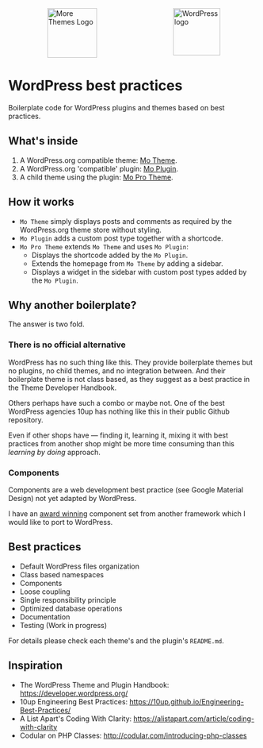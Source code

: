 <div style="width:100%;display:flex;justify-content:space-around;alig-items:center;">
<img align="right" src="https://morethemes.baby/wp-content/uploads/2018/02/morethemesbaby-logo-transparent.png" title="More Themes Logo" width="100" height="100">
<img align="right" src="https://s.w.org/style/images/about/WordPress-logotype-simplified.png" title="WordPress logo" width="95" height="95">
</div>

# WordPress best practices

Boilerplate code for WordPress plugins and themes based on best practices.

## What's inside

1. A WordPress.org compatible theme: [Mo Theme](wp-content/themes/mo-theme).
2. A WordPress.org 'compatible' plugin: [Mo Plugin](wp-content/plugins/mo-plugin).
3. A child theme using the plugin: [Mo Pro Theme](wp-content/themes/mo-pro-theme).

## How it works

* `Mo Theme` simply displays posts and comments as required by the WordPress.org theme store without styling.
* `Mo Plugin` adds a custom post type together with a shortcode.
* `Mo Pro Theme` extends `Mo Theme` and uses `Mo Plugin`:
	* Displays the shortcode added by the `Mo Plugin`.
	* Extends the homepage from `Mo Theme` by adding a sidebar.
	* Displays a widget in the sidebar with custom post types added by the `Mo Plugin`.

## Why another boilerplate?

The answer is two fold.

### There is no official alternative

WordPress has no such thing like this. They provide boilerplate themes but no plugins, no child themes, and no integration between. And their boilerplate theme is not class based, as they suggest as a best practice in the Theme Developer Handbook.

Others perhaps have such a combo or maybe not. One of the best WordPress agencies 10up has nothing like this in their public Github repository.

Even if other shops have &mdash; finding it, learning it, mixing it with best practices from another shop might be more time consuming than this *learning by doing* approach.

### Components

Components are a web development best practice (see Google Material Design) not yet adapted by WordPress.

I have an [award winning](http://brutalistwebsites.com/metamn.io_gust/) component set from another framework which I would like to port to WordPress.

## Best practices

* Default WordPress files organization
* Class based namespaces
* Components
* Loose coupling
* Single responsibility principle
* Optimized database operations
* Documentation
* Testing (Work in progress)

For details please check each theme's and the plugin's `README.md`.

## Inspiration

* The WordPress Theme and Plugin Handbook: https://developer.wordpress.org/
* 10up Engineering Best Practices: https://10up.github.io/Engineering-Best-Practices/
* A List Apart's Coding With Clarity: https://alistapart.com/article/coding-with-clarity
* Codular on PHP Classes: http://codular.com/introducing-php-classes

